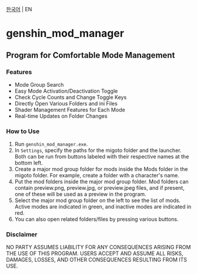 [한국어](README.md) | EN

# genshin_mod_manager

## Program for Comfortable Mode Management

### Features

* Mode Group Search
* Easy Mode Activation/Deactivation Toggle
* Check Cycle Counts and Change Toggle Keys
* Directly Open Various Folders and ini Files
* Shader Management Features for Each Mode
* Real-time Updates on Folder Changes

### How to Use

1. Run `genshin_mod_manager.exe`.
2. In `Settings`, specify the paths for the migoto folder and the launcher. Both can be run from
   buttons labeled with their respective names at the bottom left.
3. Create a major mod group folder for mods inside the Mods folder in the migoto folder. For
   example, create a folder with a character's name.
4. Put the mod folders inside the major mod group folder. Mod folders can contain preview.png,
   preview.jpg, or preview.jpeg files, and if present, one of these will be used as a preview in the
   program.
5. Select the major mod group folder on the left to see the list of mods. Active modes are indicated
   in green, and inactive modes are indicated in red.
6. You can also open related folders/files by pressing various buttons.

### Disclaimer

NO PARTY ASSUMES LIABILITY FOR ANY CONSEQUENCES ARISING FROM THE USE OF THIS PROGRAM. USERS ACCEPT
AND ASSUME ALL RISKS, DAMAGES, LOSSES, AND OTHER CONSEQUENCES RESULTING FROM ITS USE.
